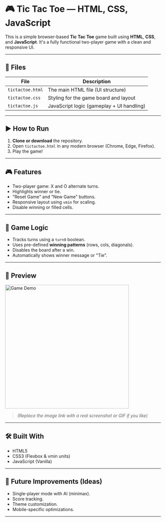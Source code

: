 # 🎮 Tic Tac Toe — HTML, CSS, JavaScript

This is a simple browser-based **Tic Tac Toe** game built using **HTML**, **CSS**, and **JavaScript**. It's a fully functional two-player game with a clean and responsive UI.

---

## 📂 Files

| File           | Description                                |
|----------------|--------------------------------------------|
| `tictactoe.html` | The main HTML file (UI structure)         |
| `tictactoe.css`  | Styling for the game board and layout     |
| `tictactoe.js`   | JavaScript logic (gameplay + UI handling) |

---

## ▶️ How to Run

1. **Clone or download** the repository.
2. Open `tictactoe.html` in any modern browser (Chrome, Edge, Firefox).
3. Play the game!

---

## 🎮 Features

- Two-player game: X and O alternate turns.
- Highlights winner or tie.
- "Reset Game" and "New Game" buttons.
- Responsive layout using `vmin` for scaling.
- Disable winning or filled cells.

---

## 🧠 Game Logic

- Tracks turns using a `turn0` boolean.
- Uses pre-defined **winning patterns** (rows, cols, diagonals).
- Disables the board after a win.
- Automatically shows winner message or "Tie".

---

## 📸 Preview

<img src="https://user-images.githubusercontent.com/example/tictactoe-demo.gif" alt="Game Demo" width="400"/>

> *(Replace the image link with a real screenshot or GIF if you like)*

---

## 🛠 Built With

- HTML5
- CSS3 (Flexbox & vmin units)
- JavaScript (Vanilla)

---

## 🚀 Future Improvements (Ideas)

- Single-player mode with AI (minimax).
- Score tracking.
- Theme customization.
- Mobile-specific optimizations.

---
